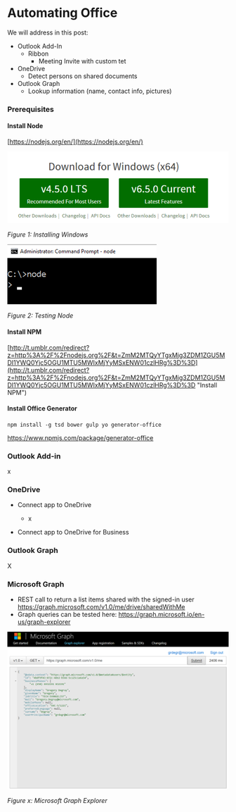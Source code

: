 
# Automating Office

We will address in this post:

- Outlook Add-In
	- Ribbon
		- Meeting Invite with custom tet
- OneDrive
	- Detect persons on shared documents
- Outlook Graph
	- Lookup information (name, contact info, pictures)

### Prerequisites

#### Install Node

[https://nodejs.org/en/](https://nodejs.org/en/)

![](./images/snap00001.png)

_Figure 1: Installing Windows_

![](./images/snap0002.png)

_Figure 2: Testing Node_


#### Install NPM

[http://t.umblr.com/redirect?z=http%3A%2F%2Fnodejs.org%2F&t=ZmM2MTQyYTgxMjg3ZDM1ZGU5MDI1YWQ0Yjc5OGU1MTU5MWIxMjYyMSxENW01czlHRg%3D%3D](http://t.umblr.com/redirect?z=http%3A%2F%2Fnodejs.org%2F&t=ZmM2MTQyYTgxMjg3ZDM1ZGU5MDI1YWQ0Yjc5OGU1MTU5MWIxMjYyMSxENW01czlHRg%3D%3D "Install NPM")


#### Install Office Generator


`npm install -g tsd bower gulp yo generator-office`	

[https://www.npmjs.com/package/generator-office ](https://www.npmjs.com/package/generator-office )



### Outlook Add-in

x

### OneDrive

- Connect app to OneDrive
	- x
	
- Connect app to OneDrive for Business

### Outlook Graph

X

### Microsoft Graph

- REST call to return a list items shared with the signed-in user https://graph.microsoft.com/v1.0/me/drive/sharedWithMe
- Graph queries can be tested here: https://graph.microsoft.io/en-us/graph-explorer

![](./images/snap1001.png)

_Figure x: Microsoft Graph Explorer_
